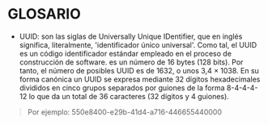 # GLOSARIO

+ UUID: son las siglas de Universally Unique IDentifier, que en inglés significa, literalmente, 'identificador único universal'. Como tal, el UUID es un código identificador estándar empleado en el proceso de construcción de software.
es un número de 16 bytes (128 bits). Por tanto, el número de posibles UUID es de 1632, o unos 3,4 × 1038. En su forma canónica un UUID se expresa mediante 32 dígitos hexadecimales divididos en cinco grupos separados por guiones de la forma 8-4-4-4-12 lo que da un total de 36 caracteres (32 dígitos y 4 guiones).

> Por ejemplo: 550e8400-e29b-41d4-a716-446655440000
